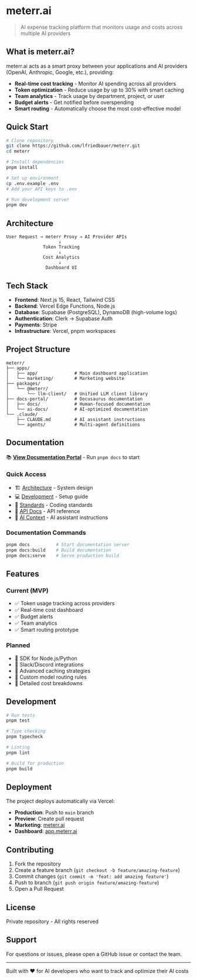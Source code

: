 # meterr.ai

> AI expense tracking platform that monitors usage and costs across multiple AI providers

## What is meterr.ai?

meterr.ai acts as a smart proxy between your applications and AI providers (OpenAI, Anthropic, Google, etc.), providing:

- **Real-time cost tracking** - Monitor AI spending across all providers
- **Token optimization** - Reduce usage by up to 30% with smart caching
- **Team analytics** - Track usage by department, project, or user
- **Budget alerts** - Get notified before overspending
- **Smart routing** - Automatically choose the most cost-effective model

## Quick Start

```bash
# Clone repository
git clone https://github.com/lfriedbauer/meterr.git
cd meterr

# Install dependencies
pnpm install

# Set up environment
cp .env.example .env
# Add your API keys to .env

# Run development server
pnpm dev
```

## Architecture

```
User Request → meterr Proxy → AI Provider APIs
                    ↓
              Token Tracking
                    ↓
              Cost Analytics
                    ↓
               Dashboard UI
```

## Tech Stack

- **Frontend**: Next.js 15, React, Tailwind CSS
- **Backend**: Vercel Edge Functions, Node.js
- **Database**: Supabase (PostgreSQL), DynamoDB (high-volume logs)
- **Authentication**: Clerk → Supabase Auth
- **Payments**: Stripe
- **Infrastructure**: Vercel, pnpm workspaces

## Project Structure

```
meterr/
├── apps/
│   ├── app/              # Main dashboard application
│   └── marketing/        # Marketing website
├── packages/
│   └── @meterr/
│       └── llm-client/   # Unified LLM client library
├── docs-portal/          # Docusaurus documentation
│   ├── docs/             # Human-focused documentation
│   └── ai-docs/          # AI-optimized documentation
└── .claude/
    ├── CLAUDE.md         # AI assistant instructions
    └── agents/           # Multi-agent definitions
```

## Documentation

📚 **[View Documentation Portal](http://localhost:3001)** - Run `pnpm docs` to start

### Quick Access
- 🏗️ [Architecture](docs-portal/docs/architecture.md) - System design
- 💻 [Development](docs-portal/docs/development-guide.md) - Setup guide  
- 📏 [Standards](docs-portal/docs/coding-standards.md) - Coding standards
- 🔌 [API Docs](docs-portal/docs/api/overview.md) - API reference
- 🤖 [AI Context](.claude/CLAUDE.md) - AI assistant instructions

### Documentation Commands
```bash
pnpm docs          # Start documentation server
pnpm docs:build    # Build documentation
pnpm docs:serve    # Serve production build
```

## Features

### Current (MVP)
- ✅ Token usage tracking across providers
- ✅ Real-time cost dashboard
- ✅ Budget alerts
- ✅ Team analytics
- ✅ Smart routing prototype

### Planned
- 🚧 SDK for Node.js/Python
- 🚧 Slack/Discord integrations
- 🚧 Advanced caching strategies
- 🚧 Custom model routing rules
- 🚧 Detailed cost breakdowns

## Development

```bash
# Run tests
pnpm test

# Type checking
pnpm typecheck

# Linting
pnpm lint

# Build for production
pnpm build
```

## Deployment

The project deploys automatically via Vercel:

- **Production**: Push to `main` branch
- **Preview**: Create pull request
- **Marketing**: [meterr.ai](https://meterr.ai)
- **Dashboard**: [app.meterr.ai](https://app.meterr.ai)

## Contributing

1. Fork the repository
2. Create a feature branch (`git checkout -b feature/amazing-feature`)
3. Commit changes (`git commit -m 'feat: add amazing feature'`)
4. Push to branch (`git push origin feature/amazing-feature`)
5. Open a Pull Request

## License

Private repository - All rights reserved

## Support

For questions or issues, please open a GitHub issue or contact the team.

---

Built with ❤️ for AI developers who want to track and optimize their AI costs